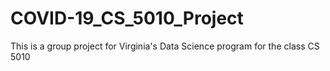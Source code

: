# COVID-19_CS_5010_Project
This is a group project for Virginia's Data Science program for the class CS 5010

